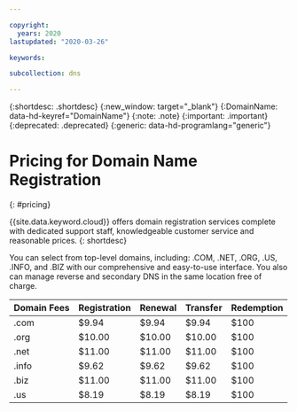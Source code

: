 ```yaml
---

copyright:
  years: 2020
lastupdated: "2020-03-26"

keywords: 

subcollection: dns

---
```



{:shortdesc: .shortdesc}
{:new_window: target="_blank"}
{:DomainName: data-hd-keyref="DomainName"}
{:note: .note}
{:important: .important}
{:deprecated: .deprecated}
{:generic: data-hd-programlang="generic"}
 
# Pricing for Domain Name Registration
{: #pricing}

{{site.data.keyword.cloud}} offers domain registration services complete with dedicated support staff, knowledgeable customer service and reasonable prices. 
{: shortdesc}

You can select from top-level domains, including: .COM, .NET, .ORG, .US, .INFO, and .BIZ with our comprehensive and easy-to-use interface. You also can manage reverse and secondary DNS in the same location free of charge.

| Domain Fees |	Registration |	Renewal |	Transfer |	Redemption |
|----|----|----|----|----|
|.com |	$9.94 |	$9.94 |	$9.94 |	$100 |
|.org |	$10.00 |	$10.00 |	$10.00 |	$100 |
|.net |	$11.00 |	$11.00 |	$11.00 |	$100 |
|.info |	$9.62 |	$9.62 |	$9.62 |	$100 |
|.biz |	$11.00 |	$11.00 |	$11.00 |	$100 |
|.us |	$8.19 |	$8.19 |	$8.19 |	$100 |
